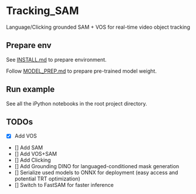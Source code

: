 # Tracking_SAM
Language/Clicking grounded SAM + VOS for real-time video object tracking

## Prepare env

See [INSTALL.md](INSTALL.md) to prepare environment.

Follow [MODEL_PREP.md](MODEL_PREP.md) to prepare pre-trained model weight.

## Run example

See all the iPython notebooks in the root project directory.

## TODOs

- [x] Add VOS
- [] Add SAM
- [] Add VOS+SAM
- [] Add Clicking
- [] Add Grounding DINO for languaged-conditioned mask generation
- [] Serialize used models to ONNX for deployment (easy access and potential TRT optimization)
- [] Switch to FastSAM for faster inference

